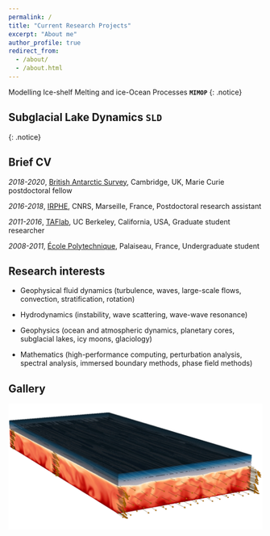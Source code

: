 ```yaml
---
permalink: /
title: "Current Research Projects"
excerpt: "About me"
author_profile: true
redirect_from: 
  - /about/
  - /about.html
---
```


Modelling Ice-shelf Melting and ice-Ocean Processes **`MIMOP`** 
{: .notice} 

## Subglacial Lake Dynamics `SLD` 
{: .notice} 

Brief CV
------
*2018-2020*, [British Antarctic Survey](https://www.bas.ac.uk/for-staff/), Cambridge, UK, Marie Curie postdoctoral fellow

*2016-2018*, [IRPHE](https://irphe.univ-amu.fr/en), CNRS, Marseille, France, Postdoctoral research assistant

*2011-2016*, [TAFlab](https://taflab.berkeley.edu/), UC Berkeley, California, USA, Graduate student researcher

*2008-2011*, [École Polytechnique](https://www.polytechnique.edu/en), Palaiseau, France, Undergraduate student

Research interests
------
* Geophysical fluid dynamics (turbulence, waves, large-scale flows, convection, stratification, rotation)

* Hydrodynamics (instability, wave scattering, wave-wave resonance)

* Geophysics (ocean and atmospheric dynamics, planetary cores, subglacial lakes, icy moons, glaciology)

* Mathematics (high-performance computing, perturbation analysis, spectral analysis, immersed boundary methods, phase field methods)

Gallery
------

![Graphical abstract of our last paper](/images/graphical_abstract.jpg)

